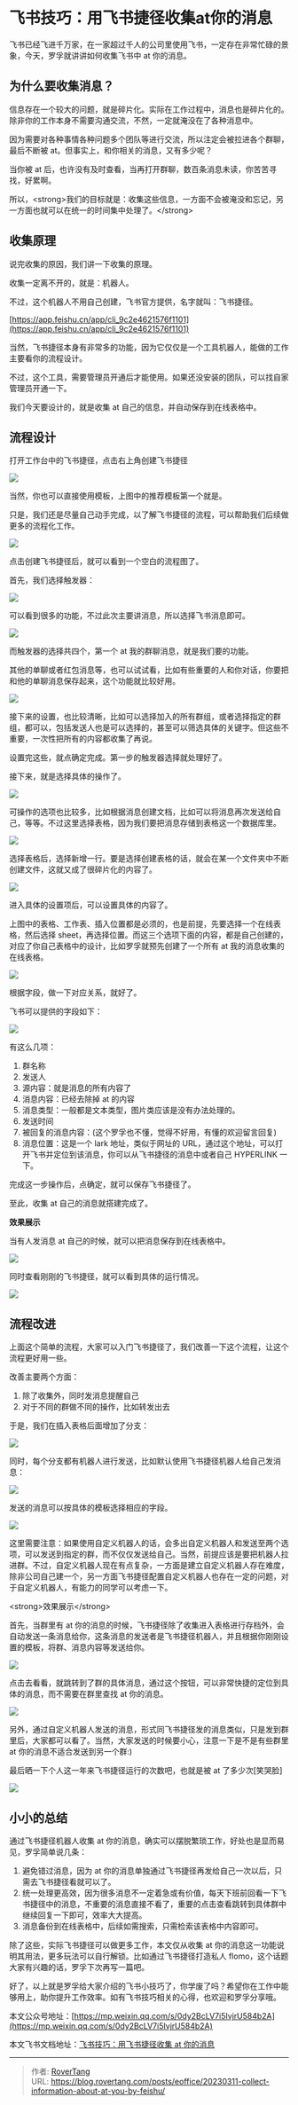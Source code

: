 # 飞书技巧：用飞书捷径收集at你的消息

飞书已经飞进千万家，在一家超过千人的公司里使用飞书，一定存在非常忙碌的景象，今天，罗孚就讲讲如何收集飞书中 at 你的消息。

## 为什么要收集消息？

信息存在一个较大的问题，就是碎片化。实际在工作过程中，消息也是碎片化的。除非你的工作本身不需要沟通交流，不然，一定就淹没在了各种消息中。

因为需要对各种事情各种问题多个团队等进行交流，所以注定会被拉进各个群聊，最后不断被 at。但事实上，和你相关的消息，又有多少呢？

当你被 at 后，也许没有及时查看，当再打开群聊，数百条消息未读，你苦苦寻找，好累啊。

所以，&lt;strong&gt;我们的目标就是：收集这些信息，一方面不会被淹没和忘记，另一方面也就可以在统一的时间集中处理了。&lt;/strong&gt;

## 收集原理

说完收集的原因，我们讲一下收集的原理。

收集一定离不开的，就是：机器人。

不过，这个机器人不用自己创建，飞书官方提供，名字就叫：飞书捷径。

[https://app.feishu.cn/app/cli_9c2e4621576f1101](https://app.feishu.cn/app/cli_9c2e4621576f1101)

当然，飞书捷径本身有非常多的功能，因为它仅仅是一个工具机器人，能做的工作主要看你的流程设计。

不过，这个工具，需要管理员开通后才能使用。如果还没安装的团队，可以找自家管理员开通一下。

我们今天要设计的，就是收集 at 自己的信息，并自动保存到在线表格中。

## 流程设计

打开工作台中的飞书捷径，点击右上角创建飞书捷径

![](static/boxcnMVLT55psznQ6zIu7QVUhRd.png)

当然，你也可以直接使用模板，上图中的推荐模板第一个就是。

只是，我们还是尽量自己动手完成，以了解飞书捷径的流程，可以帮助我们后续做更多的流程化工作。

![](static/boxcnz7OxGOxQlallW3zkCSLfTg.png)

点击创建飞书捷径后，就可以看到一个空白的流程图了。

首先，我们选择触发器：

![](static/boxcnzzZ0SY6N5kIJJyfswICBGK.png)

可以看到很多的功能，不过此次主要讲消息，所以选择飞书消息即可。

![](static/boxcni8InlQ6d4S2vY6PuDSLJGb.png)

而触发器的选择共四个，第一个 at 我的群聊消息，就是我们要的功能。

其他的单聊或者红包消息等，也可以试试看，比如有些重要的人和你对话，你要把和他的单聊消息保存起来，这个功能就比较好用。

![](static/boxcnqIQrosL5BalrNXpGmV7pbb.png)

接下来的设置，也比较清晰，比如可以选择加入的所有群组，或者选择指定的群组，都可以，包括发送人也是可以选择的，甚至可以筛选具体的关键字。但这些不重要，一次性把所有的内容都收集了再说。

设置完这些，就点确定完成。第一步的触发器选择就处理好了。

接下来，就是选择具体的操作了。

![](static/boxcn1gSjY8LlzVHXrqim5GX7Ye.png)

可操作的选项也比较多，比如根据消息创建文档，比如可以将消息再次发送给自己，等等。不过这里选择表格，因为我们要把消息存储到表格这一个数据库里。

![](static/boxcn7bHQj5CAiAnYiQH0fapo9b.png)

选择表格后，选择新增一行。要是选择创建表格的话，就会在某一个文件夹中不断创建文件，这就又成了很碎片化的内容了。

![](static/boxcnNTa48dNI565v2Bpyre0CcW.png)

进入具体的设置项后，可以设置具体的内容了。

上图中的表格、工作表、插入位置都是必须的，也是前提，先要选择一个在线表格，然后选择 sheet，再选择位置。而这三个选项下面的内容，都是自己创建的，对应了你自己表格中的设计，比如罗孚就预先创建了一个所有 at 我的消息收集的在线表格。

![](static/boxcn3rbWkEJSBkq6juBnE1XJZc.png)

根据字段，做一下对应关系，就好了。

飞书可以提供的字段如下：

![](static/boxcngaS3EhnWR0ZHCIWTdePVKh.png)

有这么几项：

1. 群名称
2. 发送人
3. 源内容：就是消息的所有内容了
4. 消息内容：已经去除掉 at 的内容
5. 消息类型：一般都是文本类型，图片类应该是没有办法处理的。
6. 发送时间
7. 被回复的消息内容：(这个罗孚也不懂，觉得不好用，有懂的欢迎留言回复)
8. 消息位置：这是一个 lark 地址，类似于网址的 URL，通过这个地址，可以打开飞书并定位到该消息，你可以从飞书捷径的消息中或者自己 HYPERLINK 一下。

完成这一步操作后，点确定，就可以保存飞书捷径了。

至此，收集 at 自己的消息就搭建完成了。

**效果展示**

当有人发消息 at 自己的时候，就可以把消息保存到在线表格中。

![](static/boxcnksikPBd5MWMRA7e1XwAx7f.png)

同时查看刚刚的飞书捷径，就可以看到具体的运行情况。

![](static/boxcnYapI8urAK3hzH40JqYRJqe.png)

## 流程改进

上面这个简单的流程，大家可以入门飞书捷径了，我们改善一下这个流程，让这个流程更好用一些。

改善主要两个方面：

1. 除了收集外，同时发消息提醒自己
2. 对于不同的群做不同的操作，比如转发出去

于是，我们在插入表格后面增加了分支：

![](static/D1DpbbguAo8u0wxVzYZcxiM4nye.jpg)

同时，每个分支都有机器人进行发送，比如默认使用飞书捷径机器人给自己发消息：

![](static/boxcnOasZmbjqfIFSjf3ErrPYXf.png)

发送的消息可以按具体的模板选择相应的字段。

![](static/boxcnZX16VuwgwYIk6dRv3FxcOe.png)

这里需要注意：如果使用自定义机器人的话，会多出自定义机器人和发送至两个选项，可以发送到指定的群，而不仅仅发送给自己。当然，前提应该是要把机器人拉进群。不过，自定义机器人现在有点复杂，一方面是建立自定义机器人存在难度，除非公司自己建一个，另一方面飞书捷径配置自定义机器人也存在一定的问题，对于自定义机器人，有能力的同学可以考虑一下。

&lt;strong&gt;效果展示&lt;/strong&gt;

首先，当群里有 at 你的消息的时候，飞书捷径除了收集进入表格进行存档外，会自动发送一条消息给你，这条消息的发送者是飞书捷径机器人，并且根据你刚刚设置的模板，将群、消息内容等发送给你。

![](static/KKXnblfXDotOaax8El4cw5h6nRg.png)

点击去看看，就跳转到了群的具体消息，通过这个按钮，可以非常快捷的定位到具体的消息，而不需要在群里查找 at 你的消息。

![](static/CRvgbsvGKoViOTxvRqqc11l4nRh.png)

另外，通过自定义机器人发送的消息，形式同飞书捷径发的消息类似，只是发到群里后，大家都可以看了。当然，大家发送的时候要小心，注意一下是不是有些群里 at 你的消息不适合发送到另一个群:)

最后晒一下个人这一年来飞书捷径运行的次数吧，也就是被 at 了多少次[笑哭脸]

![](static/Dtfkb9uCYoq7vnxVncHcDMdBnLd.png)

## 小小的总结

通过飞书捷径机器人收集 at 你的消息，确实可以摆脱繁琐工作，好处也是显而易见，罗孚简单说几条：

1. 避免错过消息，因为 at 你的消息单独通过飞书捷径再发给自己一次以后，只需去飞书捷径看就可以了。
2. 统一处理更高效，因为很多消息不一定着急或有价值，每天下班前回看一下飞书捷径中的消息，不重要的消息直接不看了，重要的点击查看跳转到具体群中继续回复一下即可，效率大大提高。
3. 消息备份到在线表格中，后续如需搜索，只需检索该表格中内容即可。

除了这些，实际飞书捷径可以做更多工作，本文仅从收集 at 你的消息这一功能说明其用法，更多玩法可以自行解锁。比如通过飞书捷径打造私人 flomo，这个话题大家有兴趣的话，罗孚下次再写一篇吧。

好了，以上就是罗孚给大家介绍的飞书小技巧了，你学废了吗？希望你在工作中能够用上，助你提升工作效率。如有飞书技巧相关的心得，也欢迎和罗孚分享哦。

本文公众号地址：[https://mp.weixin.qq.com/s/0dy2BcLV7i5IvjrU584b2A](https://mp.weixin.qq.com/s/0dy2BcLV7i5IvjrU584b2A)

本文飞书文档地址：[飞书技巧：用飞书捷径收集 at 你的消息](https://rovertang.feishu.cn/docx/PAbVdziDEoADmzx1Y03cbCvpnUe)


---

> 作者: [RoverTang](https://rovertang.com)  
> URL: https://blog.rovertang.com/posts/eoffice/20230311-collect-information-about-at-you-by-feishu/  

